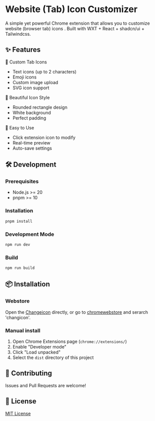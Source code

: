 # Website (Tab) Icon Customizer

A simple yet powerful Chrome extension that allows you to customize website (browser tab) icons . Built with WXT + React + shadcn/ui + Tailwindcss.

## ✨ Features
🎨 Custom Tab Icons
- Text icons (up to 2 characters)
- Emoji icons
- Custom image upload
- SVG icon support

💅 Beautiful Icon Style
- Rounded rectangle design
- White background
- Perfect padding

🚀 Easy to Use
- Click extension icon to modify
- Real-time preview
- Auto-save settings

## 🛠️ Development

### Prerequisites

- Node.js >= 20
- pnpm >= 10

### Installation

```bash
pnpm install
```

### Development Mode

```bash
npm run dev
```

### Build

```bash
npm run build
```

## 📦 Installation

### Webstore
Open the [Changeicon](https://chromewebstore.google.com) directly, or go to [chromewebstore](https://chromewebstore.google.com) and serarch 'changicon'.

### Manual install
1. Open Chrome Extensions page (`chrome://extensions/`)
2. Enable "Developer mode"
3. Click "Load unpacked"
4. Select the `dist` directory of this project

## 🤝 Contributing

Issues and Pull Requests are welcome!

## 📝 License

[MIT License](LICENSE)
